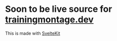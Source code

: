 # Soon to be live source for [trainingmontage.dev](https://trainingmontage.dev)

This is made with [SvelteKit](https://kit.svelte.dev/)
